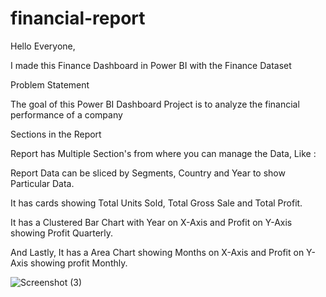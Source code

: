 # financial-report
Hello Everyone,

I made this Finance Dashboard in Power BI with the Finance Dataset

Problem Statement

The goal of this Power BI Dashboard Project is to analyze the financial performance of a company

Sections in the Report

Report has Multiple Section's from where you can manage the Data, Like :

Report Data can be sliced by Segments, Country and Year to show Particular Data.

It has cards showing Total Units Sold, Total Gross Sale and Total Profit.

It has a Clustered Bar Chart with Year on X-Axis and Profit on Y-Axis showing Profit Quarterly.

And Lastly, It has a Area Chart showing Months on X-Axis and Profit on Y-Axis showing profit Monthly.

![Screenshot (3)](https://github.com/user-attachments/assets/79f159d2-17dc-41a4-b349-bd22af00b292)


